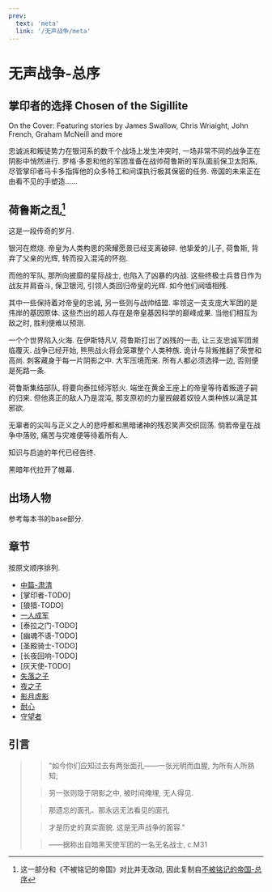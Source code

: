 ```yaml
---
prev:
  text: 'meta'
  link: '/无声战争/meta'
---
```


# 无声战争-总序

## 掌印者的选择 Chosen of the Sigillite

On the Cover: Featuring stories by James Swallow, Chris Wriaight, John French, Graham McNeill and more

忠诚派和叛徒势力在银河系的数千个战场上发生冲突时, 一场非常不同的战争正在阴影中悄然进行. 罗格·多恩和他的军团准备在战帅荷鲁斯的军队面前保卫太阳系, 尽管掌印者马卡多指挥他的众多特工和间谍执行极其保密的任务. 帝国的未来正在由看不见的手塑造……

## 荷鲁斯之乱[^0]

这是一段传奇的岁月.

银河在燃烧. 帝皇为人类构思的荣耀愿景已经支离破碎. 他挚爱的儿子, 荷鲁斯, 背弃了父亲的光辉, 转而投入混沌的怀抱.

而他的军队, 那所向披靡的星际战士, 也陷入了凶暴的内战. 这些终极士兵昔日作为战友并肩奋斗, 保卫银河, 引领人类回归帝皇的光辉. 如今他们阋墙相残.

其中一些保持着对帝皇的忠诚, 另一些则与战帅结盟. 率领这一支支庞大军团的是伟岸的基因原体. 这些杰出的超人存在是帝皇基因科学的巅峰成果. 当他们相互为敌之时, 胜利便难以预测.

一个个世界陷入火海. 在伊斯特凡V, 荷鲁斯打出了凶残的一击, 让三支忠诚军团濒临覆灭. 战争已经开始, 熊熊战火将会笼罩整个人类种族. 诡计与背叛推翻了荣誉和高尚. 刺客藏身于每一片阴影之中. 大军压境而来. 所有人都必须选择一边, 否则便是死路一条.

荷鲁斯集结部队, 将要向泰拉倾泻怒火. 端坐在黄金王座上的帝皇等待着叛道子嗣的归来. 但他真正的敌人乃是混沌, 那支原初的力量觊觎着奴役人类种族以满足其邪欲.

无辜者的尖叫与正义之人的悲呼都和黑暗诸神的残忍笑声交织回荡. 倘若帝皇在战争中落败, 痛苦与灾难便等待着所有人.

知识与启迪的年代已经告终.

黑暗年代拉开了帷幕.

## 出场人物

参考每本书的base部分.

## 章节

按原文顺序排列.

+ [中篇-肃清](/无声战争/肃清/meta)
+ [掌印者-TODO]
+ [狼猎-TODO]
+ [一人成军](/无声战争/一人成军/meta)
+ [泰拉之门-TODO]
+ [幽魂不语-TODO]
+ [圣殿骑士-TODO]
+ [长夜回响-TODO]
+ [灰天使-TODO]
+ [失落之子](/无声战争/失落之子/meta)
+ [夜之子](/无声战争/夜之子/meta)
+ [影月虚影](/无声战争/影月虚影/meta)
+ [耐心](/无声战争/耐心/meta)
+ [守望者](/无声战争/守望者/meta)

[^0]: 这一部分和《不被铭记的帝国》对比并无改动, 因此复制自[不被铭记的帝国-总序](/不被铭记的帝国/base)

## 引言

> > "如今你们应知过去有两张面孔——一张光明而血腥, 为所有人所熟知;
>
> > 另一张则隐于阴影之中, 被时间掩埋, 无人得见.
>
> > 那遗忘的面孔、那永远无法看见的面孔
>
> > 才是历史的真实面貌. 这是无声战争的面容."
>
> > ——据称出自暗黑天使军团的一名无名战士, c.M31

